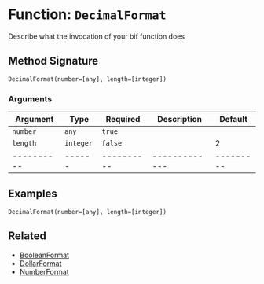 [comment]: # (Note: This documentation is generated dynamically in the build process.  To modify the contents, change the javadoc on the _invoke method of the BIF class)

# Function: `DecimalFormat`

Describe what the invocation of your bif function does

## Method Signature
```
DecimalFormat(number=[any], length=[integer])
```
### Arguments

| Argument | Type | Required | Description | Default |
|----------|------|----------|-------------|---------|
| `number` | `any` | `true` |  | |
| `length` | `integer` | `false` |  | 2|
|----------|------|----------|-------------|---------|



## Examples

```
DecimalFormat(number=[any], length=[integer])
```

## Related
  * [BooleanFormat](BooleanFormat.md)
  * [DollarFormat](DollarFormat.md)
  * [NumberFormat](NumberFormat.md)
